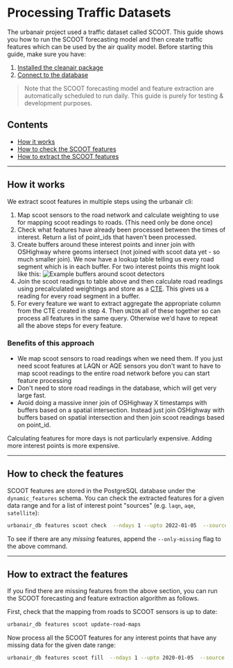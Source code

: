 # Processing Traffic Datasets

The urbanair project used a traffic dataset called SCOOT.
This guide shows you how to run the SCOOT forecasting model and then create traffic features which can be used by the air quality model.
Before starting this guide, make sure you have:

1. [Installed the cleanair package](installation.md#install-cleanair)
2. [Connect to the database](database_connection.md)

> Note that the SCOOT forecasting model and feature extraction are automatically scheduled to run daily. This guide is purely for testing & development purposes.

## Contents

- [How it works](#how-it-works)
- [How to check the SCOOT features](#how-to-check-the-features)
- [How to extract the SCOOT features](#how-to-extract-the-features)

***

## How it works

We extract scoot features in multiple steps using the urbanair cli:

1. Map scoot sensors to the road network and calculate weighting to use for mapping scoot readings to roads. (This need only be done once)
2. Check what features have already been processed between the times of interest. Return a list of point_ids that haven't been processed.
3. Create buffers around these interest points and inner join with OSHighway where geoms intersect (not joined with scoot data yet - so much smaller join). We now have a lookup table telling us every road segment which is in each buffer. For two interest points this might look like this:
![Example buffers around scoot detectors](figures/scoot_buffer.png)
4. Join the scoot readings to table above and then calculate road readings using  precalculated weightings and store as a [CTE](https://www.postgresql.org/docs/9.1/queries-with.html). This gives us a reading for every road segment in a buffer.
5. For every feature we want to extract aggregate the appropriate column from the CTE created in step 4. Then `UNION` all of these together so can process all features in the same query. Otherwise we'd have to repeat all the above steps for every feature.

### Benefits of this approach

- We map scoot sensors to road readings when we need them. If you just need scoot features at LAQN or AQE sensors you don't want to have to map scoot readings to the entire road network before you can start feature processing
- Don't need to store road readings in the database, which will get very large fast.
- Avoid doing a massive inner join of OSHighway X timestamps with buffers based on a spatial intersection. Instead just join OSHighway with buffers based on spatial intersection and then join scoot readings based on point_id.

Calculating features for more days is not particularly expensive. Adding more interest points is more expensive.

***

## How to check the features

SCOOT features are stored in the PostgreSQL database under the `dynamic_features` schema.
You can check the extracted features for a given data range and for a list of interest point "sources" (e.g. `laqn`, `aqe`, `satellite`):

```bash
urbanair_db features scoot check  --ndays 1 --upto 2022-01-05  --source laqn  --source aqe
```

To see if there are any *missing* features, append the `--only-missing` flag to the above command.

***

## How to extract the features

If you find there are missing features from the above section, you can run the SCOOT forecasting and feature extraction algorithm as follows.

First, check that the mapping from roads to SCOOT sensors is up to date:

```bash
urbanair_db features scoot update-road-maps
```

Now process all the SCOOT features for any interest points that have any missing data for the given date range:

```bash
urbanair_db features scoot fill  --ndays 1 --upto 2020-01-05  --source laqn  --source aqe --insert-method missing 
```
